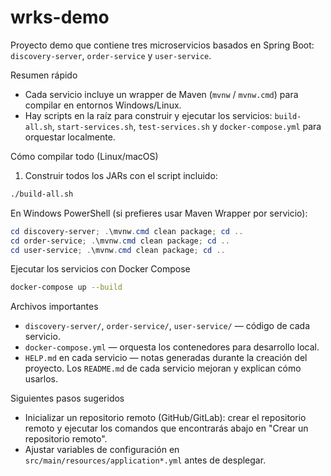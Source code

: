 # wrks-demo

Proyecto demo que contiene tres microservicios basados en Spring Boot: `discovery-server`, `order-service` y `user-service`.

Resumen rápido

- Cada servicio incluye un wrapper de Maven (`mvnw` / `mvnw.cmd`) para compilar en entornos Windows/Linux.
- Hay scripts en la raíz para construir y ejecutar los servicios: `build-all.sh`, `start-services.sh`, `test-services.sh` y `docker-compose.yml` para orquestar localmente.

Cómo compilar todo (Linux/macOS)

1. Construir todos los JARs con el script incluido:

```bash
./build-all.sh
```

En Windows PowerShell (si prefieres usar Maven Wrapper por servicio):

```powershell
cd discovery-server; .\mvnw.cmd clean package; cd ..
cd order-service; .\mvnw.cmd clean package; cd ..
cd user-service; .\mvnw.cmd clean package; cd ..
```

Ejecutar los servicios con Docker Compose

```bash
docker-compose up --build
```

Archivos importantes

- `discovery-server/`, `order-service/`, `user-service/` — código de cada servicio.
- `docker-compose.yml` — orquesta los contenedores para desarrollo local.
- `HELP.md` en cada servicio — notas generadas durante la creación del proyecto. Los `README.md` de cada servicio mejoran y explican cómo usarlos.

Siguientes pasos sugeridos

- Inicializar un repositorio remoto (GitHub/GitLab): crear el repositorio remoto y ejecutar los comandos que encontrarás abajo en "Crear un repositorio remoto".
- Ajustar variables de configuración en `src/main/resources/application*.yml` antes de desplegar.
